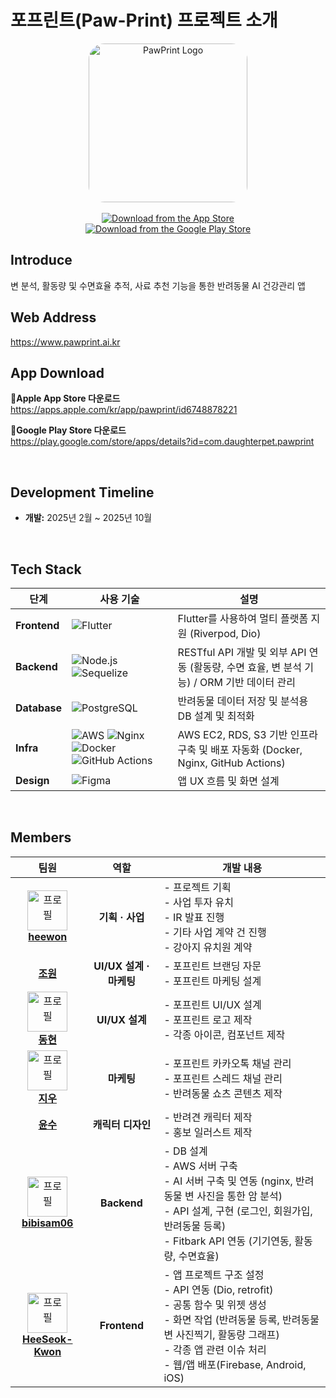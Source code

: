 # 포프린트(Paw-Print) 프로젝트 소개

<div align="center">

 <img width="254" alt="PawPrint Logo" src="https://play-lh.googleusercontent.com/3RMS-2_3CQtKftcQAxoW7dJRFJzR4Q4mZTX3pJP6BSKON3R34a_lvG9os6BD-xP84W1-=w480-h960-rw" style="border-radius:10%;">

<br>
<br>

<!-- apple app store 링크 -->
<a href="https://apps.apple.com/kr/app/pawprint/id6748878221">
    <img src="https://img.shields.io/badge/App%20Store-Download-blue?style=for-the-badge&logo=apple&logoColor=white" alt="Download from the App Store" />
</a>
<br />
<!-- google play store 링크 -->
<a href="https://play.google.com/store/apps/details?id=com.daughterpet.pawprint">
    <img src="https://img.shields.io/badge/Google%20Play%20Store-Download-brightgreen?style=for-the-badge&logo=googleplay&logoColor=white" alt="Download from the Google Play Store" />
</a>

</div>

## Introduce
변 분석, 활동량 및 수면효율 추적, 사료 추천 기능을 통한 반려동물 AI 건강관리 앱

## Web Address
https://www.pawprint.ai.kr

## App Download
<div align="left">

**🔗Apple App Store 다운로드**
<br />
https://apps.apple.com/kr/app/pawprint/id6748878221

**🔗Google Play Store 다운로드**
<br />
https://play.google.com/store/apps/details?id=com.daughterpet.pawprint
</div>

<br />


## Development Timeline

- **개발:** 2025년 2월 ~ 2025년 10월

<br />

## Tech Stack 

| 단계 | 사용 기술 | 설명 |
| ------------- | ---------------------------------------------------------------------------------------------------------- | -------------------------------------------------------------------------------------------------------------- |
| **Frontend** | ![Flutter](https://img.shields.io/badge/Flutter-02569B?style=for-the-badge&logo=flutter&logoColor=white) | Flutter를 사용하여 멀티 플랫폼 지원 (Riverpod, Dio) |
| **Backend** | ![Node.js](https://img.shields.io/badge/Node.js-339933?style=for-the-badge&logo=node.js&logoColor=white) ![Sequelize](https://img.shields.io/badge/Sequelize-52B0E7?style=for-the-badge&logo=sequelize&logoColor=white) | RESTful API 개발 및 외부 API 연동 (활동량, 수면 효율, 변 분석 기능) / ORM 기반 데이터 관리 |
| **Database** | ![PostgreSQL](https://img.shields.io/badge/PostgreSQL-4169E1?style=for-the-badge&logo=postgresql&logoColor=white) | 반려동물 데이터 저장 및 분석용 DB 설계 및 최적화 |
| **Infra** | ![AWS](https://img.shields.io/badge/AWS-232F3E?style=for-the-badge&logo=amazonaws&logoColor=white) ![Nginx](https://img.shields.io/badge/Nginx-009639?style=for-the-badge&logo=nginx&logoColor=white) ![Docker](https://img.shields.io/badge/Docker-2496ED?style=for-the-badge&logo=docker&logoColor=white) ![GitHub Actions](https://img.shields.io/badge/GitHub%20Actions-2088FF?style=for-the-badge&logo=githubactions&logoColor=white) | AWS EC2, RDS, S3 기반 인프라 구축 및 배포 자동화 (Docker, Nginx, GitHub Actions) |
| **Design** | ![Figma](https://img.shields.io/badge/Figma-F24E1E?style=for-the-badge&logo=figma&logoColor=white) | 앱 UX 흐름 및 화면 설계 |


<br />



## Members
|  팀원  | 역할 | <div align="center">개발 내용<div>                                                   |
| :------------------------------------------------------------------------------------------------------------------------------------------------------------------------: | :--------------------: | :----------------------------------------------------------------------------------------------------------------------------------------------------------------------------------------------------------------------------------------------------------------------------------------------------------------------------------------------------------------------------------------------------------------------------------------------------------------------------------------------------------------------------------------------------------------------------------------------------------------------------------------------------------------------------------------------------------------------------------------- |
| <a href="https://github.com/kheewon" target="_blank"><img src="https://avatars.githubusercontent.com/u/99823895?v=4" width="64px" alt="프로필" /><br/><b>heewon</b></a> | <b>기획 · 사업</b><br /> | - 프로젝트 기획<br/> - 사업 투자 유치<br /> - IR 발표 진행<br /> - 기타 사업 계약 건 진행 <br /> - 강아지 유치원 계약 <br /> |
| <a href="#" target="_blank"><b>조원</b></a> | <b>UI/UX 설계 · 마케팅</b><br /> | - 포프린트 브랜딩 자문 <br /> - 포프린트 마케팅 설계 <br /> |
| <a href="https://github.com/Dony159" target="_blank"><img src="https://avatars.githubusercontent.com/u/199052355?v=4" width="64px" alt="프로필" /><br/><b>동현</b></a> | <b>UI/UX 설계</b><br /> | - 포프린트 UI/UX 설계<br/> - 포프린트 로고 제작<br/> - 각종 아이콘, 컴포넌트 제작<br/> |
| <a href="https://github.com/ziwwww" target="_blank"><img src="https://avatars.githubusercontent.com/u/199360786?v=4" width="64px" alt="프로필" /><br/><b>지우</b></a> | <b>마케팅</b><br /> | - 포프린트 카카오톡 채널 관리 <br /> - 포프린트 스레드 채널 관리 <br /> - 반려동물 쇼츠 콘텐츠 제작 <br /> |
| <a href="#" target="_blank"><b>윤수</b></a> | <b>캐릭터 디자인</b><br /> | - 반려견 캐릭터 제작 <br /> - 홍보 일러스트 제작 <br />
| <a href="https://github.com/bibisam06" target="_blank"><img src="https://avatars.githubusercontent.com/u/147711078?v=4" width="64px" alt="프로필" /><br/><b>bibisam06</b></a> | <b>Backend</b><br /> | - DB 설계 <br /> - AWS 서버 구축 <br /> - AI 서버 구축 및 연동 (nginx, 반려동물 변 사진을 통한 암 분석) <br /> - API 설계, 구현 (로그인, 회원가입, 반려동물 등록) <br /> - Fitbark API 연동 (기기연동, 활동량, 수면효율) <br /> |
| <a href="https://github.com/HeeSeok-Kwon" target="_blank"><img src="https://avatars.githubusercontent.com/u/80610295?v=4" width="64px" alt="프로필" /><br/><b>HeeSeok-Kwon</b></a> | <b>Frontend</b><br /> | - 앱 프로젝트 구조 설정<br/> - API 연동 (Dio, retrofit)<br /> - 공통 함수 및 위젯 생성<br /> - 화면 작업 (반려동물 등록, 반려동물 변 사진찍기, 활동량 그래프) <br /> - 각종 앱 관련 이슈 처리<br /> - 웹/앱 배포(Firebase, Android, iOS)<br /> |


